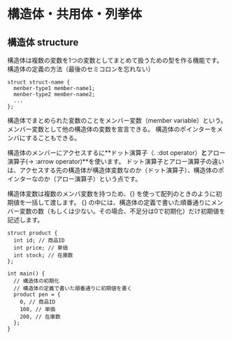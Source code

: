 # 構造体・共用体・列挙体

## 構造体 structure
構造体は複数の変数を1つの変数としてまとめて扱うための型を作る機能です。
構造体の定義の方法（最後のセミコロンを忘れない）
```
struct struct-name {
  menber-type1 member-name1;
  menber-type2 member-name2;
  ...
};
```

構造体でまとめられた変数のことをメンバー変数（member variable）という。
メンバー変数として他の構造体の変数を宣言できる。
構造体のポインターをメンバにすることもできる。

構造体のメンバーにアクセスするに**ドット演算子（. :dot operator）**と**アロー演算子(-> :arrow operator)**を使います。
ドット演算子とアロー演算子の違いは、アクセスする先の構造体が構造体変数なのか（ドット演算子）、構造体のポインターなのか（アロー演算子）という点です。

構造体変数は複数のメンバ変数を持つため、{} を使って配列のときのように初期値を一括して渡します。
{} の中には、構造体の定義で書いた順番通りにメンバー変数の数（もしくは少ない。その場合、不足分は0で初期化）だけ初期値を記述します。
```
struct product {
  int id; // 商品ID
  int price; // 単価
  int stock; // 在庫数
};

int main() {
  // 構造体の初期化
  // 構造体の定義で書いた順番通りに初期値を書く
  product pen = {
    0, // 商品ID
    100, // 単価
    200, // 在庫数
  };
}
```

